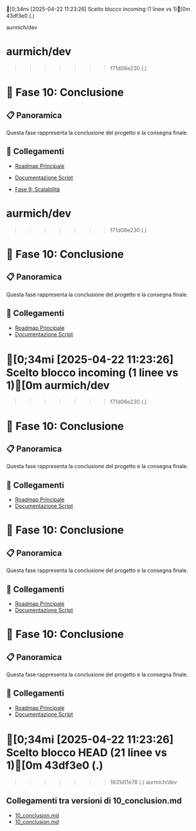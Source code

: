 




[0;34mℹ️ [2025-04-22 11:23:26] Scelto blocco incoming (1 linee vs 1)[0m
 43df3e0 (.)

aurmich/dev

aurmich/dev
=======
>>>>>>> f71d08e230 (.)
# 🎯 Fase 10: Conclusione

## 📋 Panoramica
Questa fase rappresenta la conclusione del progetto e la consegna finale.

## 🔄 Collegamenti
- [Roadmap Principale](../roadmap.md)
- [Documentazione Script](../project.md)


- [Fase 9: Scalabilità](../roadmap/09_scalability.md) 

aurmich/dev
=======

>>>>>>> f71d08e230 (.)
# 🎯 Fase 10: Conclusione

## 📋 Panoramica
Questa fase rappresenta la conclusione del progetto e la consegna finale.

## 🔄 Collegamenti
- [Roadmap Principale](../roadmap.md)
- [Documentazione Script](../project.md)


[0;34mℹ️ [2025-04-22 11:23:26] Scelto blocco incoming (1 linee vs 1)[0m
aurmich/dev
=======

>>>>>>> f71d08e230 (.)
# 🎯 Fase 10: Conclusione

## 📋 Panoramica
Questa fase rappresenta la conclusione del progetto e la consegna finale.

## 🔄 Collegamenti
- [Roadmap Principale](../roadmap.md)
- [Documentazione Script](../project.md)


# 🎯 Fase 10: Conclusione

## 📋 Panoramica
Questa fase rappresenta la conclusione del progetto e la consegna finale.

## 🔄 Collegamenti
- [Roadmap Principale](../roadmap.md)
- [Documentazione Script](../project.md)



# 🎯 Fase 10: Conclusione

## 📋 Panoramica
Questa fase rappresenta la conclusione del progetto e la consegna finale.

## 🔄 Collegamenti
- [Roadmap Principale](../roadmap.md)
- [Documentazione Script](../project.md)

[0;34mℹ️ [2025-04-22 11:23:26] Scelto blocco HEAD (21 linee vs 1)[0m
 43df3e0 (.)
=======

>>>>>>> 1831d11e78 (.)
aurmich/dev

## Collegamenti tra versioni di 10_conclusion.md
* [10_conclusion.md](bashscripts/docs/roadmap/10_conclusion.md)
* [10_conclusion.md](docs/roadmap/10_conclusion.md)


